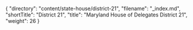 {
  "directory": "content/state-house/district-21",
  "filename": "_index.md",
  "shortTitle": "District 21",
  "title": "Maryland House of Delegates District 21",
  "weight": 26
}
